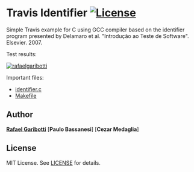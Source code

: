 Travis Identifier [![License][license-img]][license-url]
=
Simple Travis example for C using GCC compiler based on the identifier program presented by Delamaro et al. "Introdução ao Teste de Software". Elsevier. 2007.

Test results:

[![rafaelgaribotti](https://circleci.com/gh/rafaelgaribotti/travis-identifier.svg?style=svg)](https://app.circleci.com/pipelines/github/rafaelgaribotti/travis-identifier)

Important files:

* [identifier.c](identifier.c)
* [Makefile](Makefile)


Author
------
[**Rafael Garibotti**](https://br.linkedin.com/in/rafaelgaribotti)
[**Paulo Bassanesi**]
[**Cezar Medaglia**]


License
-------
MIT License. See [LICENSE](LICENSE) for details.

[main-url]: https://github.com/rafaelgaribotti/travis-identifier
[readme-url]: https://github.com/rafaelgaribotti/travis-identifier/blob/main/README.md
[license-url]: https://github.com/rafaelgaribotti/travis-identifier/blob/main/LICENSE
[license-img]: https://img.shields.io/github/license/rsp/travis-hello-modern-cpp.svg
[github-follow-url]: https://github.com/rafaelgaribotti
